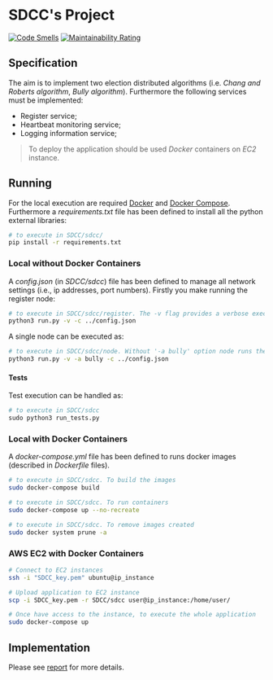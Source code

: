 # SDCC's Project

[![Code Smells](https://sonarcloud.io/api/project_badges/measure?project=matt-merman_SDCC&metric=code_smells)](https://sonarcloud.io/summary/new_code?id=matt-merman_SDCC)
[![Maintainability Rating](https://sonarcloud.io/api/project_badges/measure?project=matt-merman_SDCC&metric=sqale_rating)](https://sonarcloud.io/summary/new_code?id=matt-merman_SDCC)

## Specification

The aim is to implement two election distributed algorithms (i.e. _Chang and Roberts algorithm_, _Bully algorithm_). Furthermore the following services must be implemented:

- Register service;
- Heartbeat monitoring service;
- Logging information service;

>To deploy the application should be used _Docker_ containers on _EC2_ instance.

## Running

For the local execution are required [Docker](https://www.docker.com/) and [Docker Compose](https://docs.docker.com/compose/). Furthermore a _requirements.txt_ file has been defined to install all the python external libraries:

```bash
# to execute in SDCC/sdcc/
pip install -r requirements.txt
```

### Local without Docker Containers

A _config.json_ (in _SDCC/sdcc_) file has been defined to manage all network settings (i.e., ip addresses, port numbers). Firstly you make running the register node:

```bash
# to execute in SDCC/sdcc/register. The -v flag provides a verbose execution (i.e., all messages received and sent are showed)
python3 run.py -v -c ../config.json
```

A single node can be executed as:

```bash
# to execute in SDCC/sdcc/node. Without '-a bully' option node runs the ring-based alg.
python3 run.py -v -a bully -c ../config.json
```

#### Tests

Test execution can be handled as:

```python
# to execute in SDCC/sdcc
sudo python3 run_tests.py
```

### Local with Docker Containers

A _docker-compose.yml_ file has been defined to runs docker images (described in _Dockerfile_ files).

```bash
# to execute in SDCC/sdcc. To build the images
sudo docker-compose build                                       

# to execute in SDCC/sdcc. To run containers
sudo docker-compose up --no-recreate

# to execute in SDCC/sdcc. To remove images created
sudo docker system prune -a
```

### AWS EC2 with Docker Containers

```bash
# Connect to EC2 instances
ssh -i "SDCC_key.pem" ubuntu@ip_instance

# Upload application to EC2 instance
scp -i SDCC_key.pem -r SDCC/sdcc user@ip_instance:/home/user/  

# Once have access to the instance, to execute the whole application
sudo docker-compose up
```

## Implementation

Please see [report](https://github.com/matt-merman/SDCC/blob/main/docs/report.pdf) for more details.